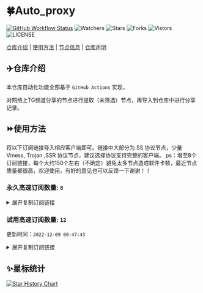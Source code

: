 # 🍀Auto_proxy
[![GitHub Workflow Status](https://img.shields.io/github/workflow/status/cdcyry/TG/sub_merge?label=sub_merge)](https://github.com/cdcyry/TG/actions/workflows/main.yml) 
![Watchers](https://img.shields.io/github/watchers/cdcyry/TG) ![Stars](https://img.shields.io/github/stars/cdcyry/TG) ![Forks](https://img.shields.io/github/forks/cdcyry/TG) ![Vistors](https://visitor-badge.laobi.icu/badge?page_id=cdcyry.TG) ![LICENSE](https://img.shields.io/badge/license-CC%20BY--SA%204.0-green.svg)

[仓库介绍](https://github.com/cdcyry/TG#仓库介绍) | [使用方法](https://github.com/cdcyry/TG#使用方法) | [节点信息](https://github.com/cdcyry/TG#节点信息) | [仓库声明](https://github.com/cdcyry/TG#仓库声明)

## ✈️仓库介绍
本仓库自动化功能全部基于 `GitHub Actions` 实现，

对网络上TG频道分享的节点进行提取（未筛选）节点，再导入到仓库中进行分享记录。

## ⏩使用方法
将以下订阅链接导入相应客户端即可。链接中大部分为 SS 协议节点，少量 Vmess, Trojan ,SSR 协议节点，建议选择协议支持完整的客户端。
ps：增至8个订阅链接，每个大约150个左右（不确定）避免太多节点造成软件卡顿，最近节点质量都很高，欢迎使用，有好的意见也可以反馈一下谢谢！！

### 永久高速订阅数量: `8`

<details>
  <summary>展开复制订阅链接</summary>

  
- [多协议Base64编码](https://raw.githubusercontent.com/cdcyry/TG/main/Long_term_subscription1)
`https://raw.githubusercontent.com/cdcyry/TG/main/Long_term_subscription_num`
`节点总数: 941`

- [多协议Base64编码](https://raw.githubusercontent.com/cdcyry/TG/main/Long_term_subscription1)
`https://raw.githubusercontent.com/cdcyry/TG/main/Long_term_subscription1`
`合并节点总数: 118`

- [多协议Base64编码](https://raw.githubusercontent.com/cdcyry/TG/main/Long_term_subscription2)
`https://raw.githubusercontent.com/cdcyry/TG/main/Long_term_subscription2`
`合并节点总数: 118`

- [多协议Base64编码](https://raw.githubusercontent.com/cdcyry/TG/main/Long_term_subscription3)
`https://raw.githubusercontent.com/cdcyry/TG/main/Long_term_subscription3`
`合并节点总数: 118`

- [多协议Base64编码](https://raw.githubusercontent.com/cdcyry/TG/main/Long_term_subscription4)
`https://raw.githubusercontent.com/cdcyry/TG/main/Long_term_subscription4`
`合并节点总数: 118`

- [多协议Base64编码](https://raw.githubusercontent.com/cdcyry/TG/main/Long_term_subscription5)
`https://raw.githubusercontent.com/cdcyry/TG/main/Long_term_subscription5`
`合并节点总数: 118`

- [多协议Base64编码](https://raw.githubusercontent.com/cdcyry/TG/main/Long_term_subscription6)
`https://raw.githubusercontent.com/cdcyry/TG/main/Long_term_subscription6`
`合并节点总数: 118`

- [多协议Base64编码](https://raw.githubusercontent.com/cdcyry/TG/main/Long_term_subscription7)
`https://raw.githubusercontent.com/cdcyry/TG/main/Long_term_subscription7`
`合并节点总数: 118`

- [多协议Base64编码](https://raw.githubusercontent.com/cdcyry/TG/main/Long_term_subscription8)
`https://raw.githubusercontent.com/cdcyry/TG/main/Long_term_subscription8`
`合并节点总数: 115`

- [clash订阅](https://raw.githubusercontent.com/cdcyry/TG/main/Long_term_subscription1.yaml)
`https://raw.githubusercontent.com/cdcyry/TG/main/Long_term_subscription1.yaml`


- [clash订阅](https://raw.githubusercontent.com/cdcyry/TG/main/Long_term_subscription2.yaml)
`https://raw.githubusercontent.com/cdcyry/TG/main/Long_term_subscription2.yaml`


- [clash订阅](https://raw.githubusercontent.com/cdcyry/TG/main/Long_term_subscription3.yaml)
`https://raw.githubusercontent.com/cdcyry/TG/main/Long_term_subscription3.yaml`
  
</details>


### 试用高速订阅数量: `12`
更新时间：`2022-12-09 00:47:43`



<details>
  <summary>展开复制订阅链接</summary>  





































































































>试用订阅：
`https://cloud.hhygj.xyz/api/v1/client/subscribe?token=d7d2227a860b033650e7d30aeaa999bf`




>试用订阅：
`https://cloud.hhygj.xyz/api/v1/client/subscribe?token=05a19dd3557063ee5cb202b4bbc371a8`




>试用订阅：
`https://user.bafang.vip/api/v1/client/subscribe?token=0c13fd248f8b82b32fd1ca8420afe801`




>试用订阅：
`https://user.bafang.vip/api/v1/client/subscribe?token=1ffe551b458c2045bd5d39f084c06495`




>试用订阅：
`https://www.bfyun.top/api/v1/client/subscribe?token=ab435af2cb827a3b37c3a82459f37887`




>试用订阅：
`https://www.bfyun.top/api/v1/client/subscribe?token=4d23d33a2dd2a9f6b895abebb0b8dc07`




>试用订阅：
`https://meal.leftright.buzz/api/v1/client/subscribe?token=3899a4eb8e2580ac0cfd106abf97a8b5`




>试用订阅：
`https://meal.leftright.buzz/api/v1/client/subscribe?token=848f389bf7786516ce18c27800fcb901`




>试用订阅：
`https://www.dgycom.com/api/v1/client/subscribe?token=ab3dbea378e4df712b15c2d1e070a9a2`




>试用订阅：
`https://www.dgycom.com/api/v1/client/subscribe?token=c2ee2d6c06c5b2526e25013c0dd4b679`




>试用订阅：
`https://console.ly520.me/api/v1/client/subscribe?token=34741d82ea203ab2d848b4b1addbb337`




>试用订阅：
`https://console.ly520.me/api/v1/client/subscribe?token=d95c419462f79b36390b231d4118976e`



</details>

## ✨星标统计
[![Star History Chart](https://api.star-history.com/svg?repos=bytebase/star-history&type=Date)](https://star-history.com/#bytebase/star-history&Date)


